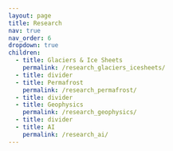 ```yaml
---
layout: page
title: Research
nav: true
nav_order: 6
dropdown: true
children:
  - title: Glaciers & Ice Sheets
    permalink: /research_glaciers_icesheets/
  - title: divider
  - title: Permafrost
    permalink: /research_permafrost/
  - title: divider
  - title: Geophysics
    permalink: /research_geophysics/
  - title: divider
  - title: AI
    permalink: /research_ai/
---
```

